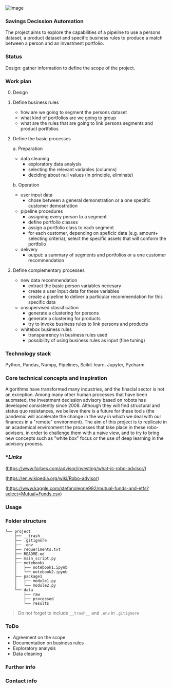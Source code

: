 ![Image](https://content.api.news/v3/images/bin/0909e514b5fc28ed3baf1b70fa7bb773)

### **Savings Decission Automation** 
The project aims to explore the capabilities of a pipeline to use a persons dataset, a product dataset and specific business rules to produce a match between a person and an investment portfolio.

### **Status**
Design: gather information to define the scope of the project.

### **Work plan**
0. Design
1. Define business rules
    - how are we going to segment the persons dataset
    - what kind of portfolios are we going to group
    - what are the rules that are going to link persons segments and product portfolios 
2. Define the basic processes

   a. Preparation
    - data cleaning
        - exploratory data analysis
        - selecting the relevant variables (columns)
        - deciding about null values (in principle, eliminate)
        
   b. Operation
    - user input data
        - chose between a general demonstration or a one specific customer demostration
    - pipeline procedures
        - assigning every person to a segment
        - define portfolio classes
        - assign a portfolio class to each segment
        - for each customer, depending on speficic data (e.g. amount+ selecting criteria), select the specific assets that will conform the portfolio
    - delivery
        - output: a summary of segments and portfolios or a one customer recommendation
3. Define complementary processes
    - new data recommendation
        - extract the basic person variables necesary
        - create a user input data for these variables
        - create a pipeline to deliver a particular recommendation for this specific data
     - unsupervised classification
        - generate a clustering for persons
        - generate a clustering for products
        - try to invoke business rules to link persons and products
     - whitebox business rules
        - transpanrency in business rules used
        - possibility of using business rules as input (fine tuning)

### **Technology stack**
Python, Pandas, Numpy, Pipelines, Scikit-learn.
Jupyter, Pycharm

### **Core technical concepts and inspiration**
Algorithms have transformed many industries, and the finacial sector is not an exception. Among many other human processes that have been auomated, the investment decission advisory based on robots has developed consistently since 2008. 
Although they will find structural and status quo resistances, we believe there is a future for these tools (the pandemic will accelerate the change in the way in which we deal with our finances in a "remote" environment).
The aim of this project is to replicate in an academical environment the processes that take place in these robo-advisers, in order to challenge them with a naïve view, and to try to bring new concepts such as "white box" focus or the use of deep learning in the advisory process. 

### **Links*
 (https://www.forbes.com/advisor/investing/what-is-robo-advisor/)
 
 
 (https://en.wikipedia.org/wiki/Robo-advisor)
 
 
 (https://www.kaggle.com/stefanoleone992/mutual-funds-and-etfs?select=Mutual+Funds.csv)

### **Usage**
 

### **Folder structure**
```
└── project
    ├── __trash__
    ├── .gitignore
    ├── .env
    ├── requeriments.txt
    ├── README.md
    ├── main_script.py
    ├── notebooks
    │   ├── notebook1.ipynb
    │   └── notebook2.ipynb
    ├── package1
    │   ├── module1.py
    │   └── module2.py
    └── data
        ├── raw
        ├── processed
        └── results
```

> Do not forget to include `__trash__` and `.env` in `.gitignore` 

### **ToDo**
- Agreement on the scope
- Documentation on business rules
- Exploratory analysis
- Data cleaning

### **Further info**
 

### **Contact info**
 


